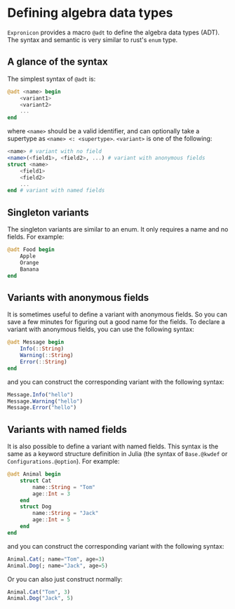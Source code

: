 # Defining algebra data types

`Expronicon` provides a macro `@adt` to define the algebra data types (ADT).
The syntax and semantic is very similar to rust's `enum` type. 

## A glance of the syntax

The simplest syntax of `@adt` is:

```julia
@adt <name> begin
    <variant1>
    <variant2>
    ...
end
```

where `<name>` should be a valid identifier, and can optionally
take a supertype as `<name> <: <supertype>`. `<variant>` is one of the following:

```julia
<name> # variant with no field
<name>(<field1>, <field2>, ...) # variant with anonymous fields
struct <name>
    <field1>
    <field2>
    ...
end # variant with named fields
```

## Singleton variants

The singleton variants are similar to an enum. It only requires a name
and no fields. For example:

```julia
@adt Food begin
    Apple
    Orange
    Banana
end
```

## Variants with anonymous fields

It is sometimes useful to define a variant with anonymous fields.
So you can save a few minutes for figuring out a good name for the fields.
To declare a variant with anonymous fields, you can use the following syntax:

```julia
@adt Message begin
    Info(::String)
    Warning(::String)
    Error(::String)
end
```

and you can construct the corresponding variant with the following syntax:

```julia
Message.Info("hello")
Message.Warning("hello")
Message.Error("hello")
```

## Variants with named fields

It is also possible to define a variant with named fields. This syntax
is the same as a keyword structure definition in Julia
(the syntax of `Base.@kwdef` or `Configurations.@option`). For example:

```julia
@adt Animal begin
    struct Cat
        name::String = "Tom"
        age::Int = 3
    end
    struct Dog
        name::String = "Jack"
        age::Int = 5
    end
end
```

and you can construct the corresponding variant with the following syntax:

```julia
Animal.Cat(; name="Tom", age=3)
Animal.Dog(; name="Jack", age=5)
```

Or you can also just construct normally:

```julia
Animal.Cat("Tom", 3)
Animal.Dog("Jack", 5)
```
